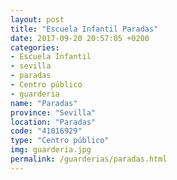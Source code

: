 ```yaml
---
layout: post
title: "Escuela Infantil Paradas"
date: 2017-09-20 20:57:05 +0200
categories:
- Escuela Infantil
- sevilla
- paradas
- Centro público
- guarderia
name: "Paradas"
province: "Sevilla"
location: "Paradas"
code: "41016929"
type: "Centro público"
img: guarderia.jpg
permalink: /guarderias/paradas.html
---
```

